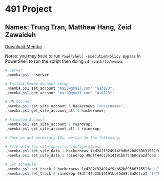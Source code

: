 # 491 Project 
## Names: Trung Tran, Matthew Hang, Zeid Zawaideh

[Download Memba](https://github.com/ZeidZawaideh24/491-06-Trung-Matthew-Zeid/releases/download/v1.0/memba.zip)

Notes: you may have to run `PowerShell -ExecutionPolicy Bypass` in PowerShell to run the script then doing `cd /path/to/memba`.

```powershell
# Server
./memba.ps1 --server

# Initial Memba Account setup
./memba.ps1 set_account "mail@gmail.com" "asd123";
./memba.ps1 get_account "mail@gmail.com" "asd123";

# HN Account
./memba.ps1 set_site_account 1 hackernews "<username>";
./memba.ps1 get_site_account_all 1 hackernews;

# Raindrop Account
./memba.ps1 set_site_account 1 raindrop;
./memba.ps1 get_site_account_all 1 raindrop;

# Once we got necessary IDs, we can do the following:

# Site data for site-specific configurations
./memba.ps1 set_site_data 1 hackernews 1cd282f324914f9db62b8958631551fe "{}";
./memba.ps1 set_site_data 1 raindrop 48dff44c33b14191bbf5d68c8a2dfca3 "{}";

# Set schedule
./memba.ps1 set_track 1 hackernews 1cd282f324914f9db62b8958631551fe '{\"kind\": \"interval\", \"seconds\": 15}';
./memba.ps1 set_track 1 raindrop 48dff44c33b14191bbf5d68c8a2dfca3 '{\"kind\": \"interval\", \"seconds\": 15}';
```
